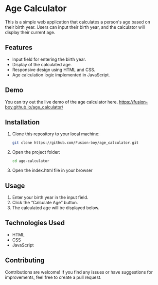 # Age Calculator

This is a simple web application that calculates a person's age based on their birth year. Users can input their birth year, and the calculator will display their current age.

## Features

- Input field for entering the birth year.
- Display of the calculated age.
- Responsive design using HTML and CSS.
- Age calculation logic implemented in JavaScript.

## Demo

You can try out the live demo of the age calculator here.
https://fusion-boy.github.io/age_calculator/

## Installation

1. Clone this repository to your local machine:

   ```bash
   git clone https://github.com/Fusion-boy/age_calculator.git

2. Open the project folder:
   ```bash
   cd age-calculator  

3. Open the index.html file in your browser

## Usage
1. Enter your birth year in the input field.
2. Click the “Calculate Age” button.
3. The calculated age will be displayed below.

## Technologies Used
* HTML
* CSS
* JavaScript
  
## Contributing
Contributions are welcome! If you find any issues or have suggestions for improvements, feel free to create a pull request.
